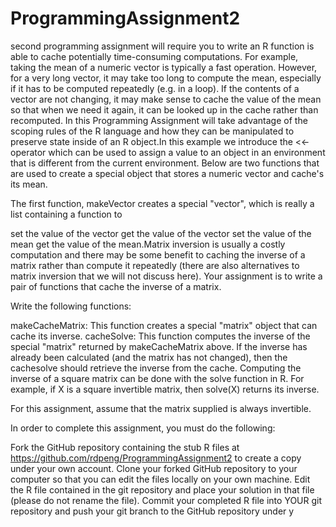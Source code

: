 # ProgrammingAssignment2
second programming assignment will require you to write an R function is able to cache potentially time-consuming computations. For example, taking the mean of a numeric vector is typically a fast operation. However, for a very long vector, it may take too long to compute the mean, especially if it has to be computed repeatedly (e.g. in a loop). If the contents of a vector are not changing, it may make sense to cache the value of the mean so that when we need it again, it can be looked up in the cache rather than recomputed. In this Programming Assignment will take advantage of the scoping rules of the R language and how they can be manipulated to preserve state inside of an R object.In this example we introduce the <<- operator which can be used to assign a value to an object in an environment that is different from the current environment. Below are two functions that are used to create a special object that stores a numeric vector and cache's its mean.

The first function, makeVector creates a special "vector", which is really a list containing a function to

set the value of the vector
get the value of the vector
set the value of the mean
get the value of the mean.Matrix inversion is usually a costly computation and there may be some benefit to caching the inverse of a matrix rather than compute it repeatedly (there are also alternatives to matrix inversion that we will not discuss here). Your assignment is to write a pair of functions that cache the inverse of a matrix.

Write the following functions:

makeCacheMatrix: This function creates a special "matrix" object that can cache its inverse.
cacheSolve: This function computes the inverse of the special "matrix" returned by makeCacheMatrix above. If the inverse has already been calculated (and the matrix has not changed), then the cachesolve should retrieve the inverse from the cache.
Computing the inverse of a square matrix can be done with the solve function in R. For example, if X is a square invertible matrix, then solve(X) returns its inverse.

For this assignment, assume that the matrix supplied is always invertible.

In order to complete this assignment, you must do the following:

Fork the GitHub repository containing the stub R files at https://github.com/rdpeng/ProgrammingAssignment2 to create a copy under your own account.
Clone your forked GitHub repository to your computer so that you can edit the files locally on your own machine.
Edit the R file contained in the git repository and place your solution in that file (please do not rename the file).
Commit your completed R file into YOUR git repository and push your git branch to the GitHub repository under y
